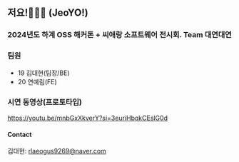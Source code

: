 ## 저요!🙋🏻‍♂️ (JeoYO!)

### 2024년도 하계 OSS 해커톤 + 씨애랑 소프트웨어 전시회. Team 대연대연


### 팀원
- 19 김대현(팀장/BE)
- 20 연예림(FE)


### 시연 동영상(프로토타입)
https://youtu.be/mnbGxXkverY?si=3euriHbqkCEslG0d


#### Contact
김대현: rlaeogus9269@naver.com
